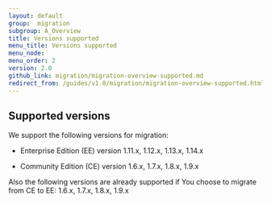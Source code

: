 ```yaml
---
layout: default
group:  migration
subgroup: A_Overview
title: Versions supported
menu_title: Versions supported
menu_node: 
menu_order: 2
version: 2.0
github_link: migration/migration-overview-supported.md
redirect_from: /guides/v1.0/migration/migration-overview-supported.html
---
```


<h2 id="migrate-overview-versions">Supported versions</h2>
We support the following versions for migration:

* Enterprise Edition (EE) version 1.11.x, 1.12.x, 1.13.x, 1.14.x

* Community Edition (CE) version 1.6.x, 1.7.x, 1.8.x, 1.9.x

Also the following versions are already supported if You choose to migrate from CE to EE:
1.6.x, 1.7.x, 1.8.x, 1.9.x

